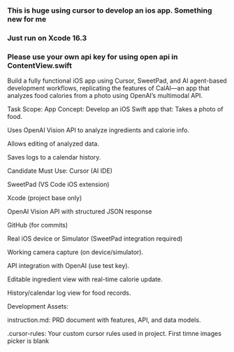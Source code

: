 ### This is huge using cursor to develop an ios app. Something new for me
### Just run on Xcode 16.3
### Please use your own api key for using open api in ContentView.swift

Build a fully functional iOS app using Cursor, SweetPad, and AI agent-based development workflows, replicating the features of CalAI—an app that analyzes food calories from a photo using OpenAI’s multimodal API.

Task Scope:
App Concept:
Develop an iOS Swift app that:
Takes a photo of food.


Uses OpenAI Vision API to analyze ingredients and calorie info.


Allows editing of analyzed data.


Saves logs to a calendar history.



Candidate Must Use:
Cursor (AI IDE)


SweetPad (VS Code iOS extension)


Xcode (project base only)


OpenAI Vision API with structured JSON response


GitHub (for commits)


Real iOS device or Simulator (SweetPad integration required)




Working camera capture (on device/simulator).


API integration with OpenAI (use test key).


Editable ingredient view with real-time calorie update.


History/calendar log view for food records.


Development Assets:


instruction.md: PRD document with features, API, and data models.


.cursor-rules: Your custom cursor rules used in project.
First timne images picker is blank


